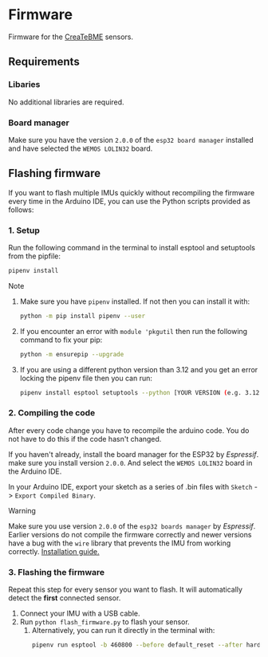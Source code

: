 # Firmware

Firmware for the [CreaTeBME](https://github.com/CreaTe-M8-BME/CreaTeBME) sensors.
## Requirements
### Libaries
No additional libraries are required.
### Board manager
Make sure you have the version `2.0.0` of the `esp32 board manager` installed and have selected the `WEMOS LOLIN32` board.

## Flashing firmware

If you want to flash multiple IMUs quickly without recompiling the firmware every time in the Arduino IDE, you can use the Python scripts provided as follows:

### 1. Setup
Run the following command in the terminal to install esptool and setuptools from the pipfile:
```bash
pipenv install
```

> [!NOTE]
>  1. Make sure you have `pipenv` installed. If not then you can install it with:
>        ```bash
>        python -m pip install pipenv --user
>        ```
>  2. If you encounter an error with `module 'pkgutil` then run the following command to fix your pip:
>     ```bash
>     python -m ensurepip --upgrade
>     ```
> 
>  2. If you are using a different python version than 3.12 and you get an error locking the pipenv file then you can run:
>     ```bash
>     pipenv install esptool setuptools --python [YOUR VERSION (e.g. 3.12)]`.
>     ```


### 2. Compiling the code
After every code change you have to recompile the arduino code. You do not have to do this if the code hasn't changed.<br>

If you haven't already, install the board manager for the ESP32 by *Espressif*. make sure you install version `2.0.0`.
And select the `WEMOS LOLIN32` board in the Arduino IDE.

In your Arduino IDE, export your sketch as a series of .bin files with `Sketch` -> `Export Compiled Binary`.

> [!WARNING]
> Make sure you use version `2.0.0` of the `esp32 boards manager` by *Espressif*. Earlier versions do not compile the firmware correctly and newer versions have a bug with the `wire` library that prevents the IMU from working correctly. [Installation guide.](https://docs.espressif.com/projects/arduino-esp32/en/latest/installing.html)

### 3. Flashing the firmware
Repeat this step for every sensor you want to flash. It will automatically detect the **first** connected sensor.

1. Connect your IMU with a USB cable.
2. Run `python flash_firmware.py` to flash your sensor.
   1. Alternatively, you can run it directly in the terminal with:
        ```bash
        pipenv run esptool -b 460800 --before default_reset --after hard_reset --chip esp32 write_flash --flash_mode dio --flash_size detect --flash_freq 40m 0x1000 ./esp32_bluetooth_host/build/esp32.esp32.lolin32/esp32_bluetooth_host.ino.bootloader.bin 0x8000 ./esp32_bluetooth_host/build/esp32.esp32.lolin32/./esp32_bluetooth_host.ino.partitions.bin 0x10000 ./esp32_bluetooth_host/build/esp32.esp32.lolin32/./esp32_bluetooth_host.ino.bin
        ```

